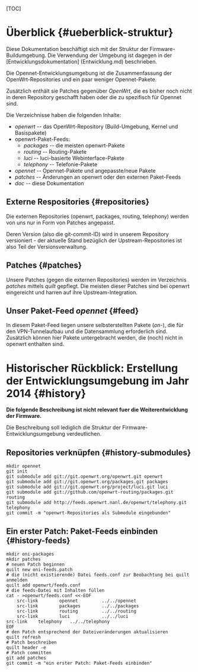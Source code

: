 [TOC]

Überblick {#ueberblick-struktur}
=========

Diese Dokumentation beschäftigt sich mit der Struktur der Firmware-Buildumgebung. Die Verwendung der Umgebung ist dagegen in der [Entwicklungsdokumentation] (Entwicklung.md) beschrieben.

Die Opennet-Entwicklungsumgebung ist die Zusammenfassung der OpenWrt-Repositories und ein paar weniger Opennet-Pakete.

Zusätzlich enthält sie Patches gegenüber *OpenWrt*, die es bisher noch nicht in deren Repository geschafft haben oder die zu spezifisch für Opennet sind.

Die Verzeichnisse haben die folgenden Inhalte:

* *openwrt* -- das OpenWrt-Repository (Build-Umgebung, Kernel und Basispakete)
* openwrt-Paket-Feeds:
    * *packages* -- die meisten openwrt-Pakete
    * *routing* -- Routing-Pakete
    * *luci* -- luci-basierte Webinterface-Pakete
    * *telephony* -- Telefonie-Pakete
* *opennet* -- Opennet-Pakete und angepasste/neue Pakete
* *patches* -- Änderungen an openwrt oder den externen Paket-Feeds
* *doc* -- diese Dokumentation


Externe Respositories {#repositories}
---------------------

Die externen Repositories (openwrt, packages, routing, telephony) werden von uns nur in Form von Patches angepasst.

Deren Version (also die git-commit-ID) wird in unserem Repository versioniert - der aktuelle Stand bezüglich der Upstream-Repositories ist also Teil der Versionsverwaltung.


Patches {#patches}
-------

Unsere Patches (gegen die externen Repositories) werden im Verzeichnis *patches* mittels *quilt* gepflegt. Die meisten dieser Patches sind bei openwrt eingereicht und harren auf ihre Upstream-Integration.


Unser Paket-Feed *opennet* {#feed}
--------------------------

In diesem Paket-Feed liegen unsere selbsterstellten Pakete (*on-*), die für den VPN-Tunnelaufbau und die Datensammlung erforderlich sind. Zusätzlich können hier Pakete untergebracht werden, die (noch) nicht in openwrt enthalten sind.



Historischer Rückblick: Erstellung der Entwicklungsumgebung im Jahr 2014 {#history}
========================================================================

**Die folgende Beschreibung ist nicht relevant fuer die Weiterentwicklung der Firmware.**

Die Beschreibung soll lediglich die Struktur der Firmware-Entwicklungsumgebung verdeutlichen.


Repositories verknüpfen {#history-submodules}
-----------------------

    mkdir opennet
    git init
    git submodule add git://git.openwrt.org/openwrt.git openwrt
    git submodule add git://git.openwrt.org/packages.git packages
    git submodule add git://git.openwrt.org/project/luci.git luci
    git submodule add git://github.com/openwrt-routing/packages.git routing
    git submodule add http://feeds.openwrt.nanl.de/openwrt/telephony.git telephony
    git commit -m "openwrt-Repositories als Submodule eingebunden"


Ein erster Patch: Paket-Feeds einbinden {#history-feeds}
---------------------------------------

    mkdir oni-packages
    mkdir patches
    # neuen Patch beginnen
    quilt new oni-feeds.patch
    # die (nicht existierende) Datei feeds.conf zur Beobachtung bei quilt anmelden
    quilt add openwrt/feeds.conf
    # die feeds-Datei mit Inhalten füllen
    cat - >openwrt/feeds.conf <<-EOF
    	src-link        opennet         ../../opennet
    	src-link        packages        ../../packages
    	src-link        routing         ../../routing
    	src-link        luci            ../../luci
	src-link	telephony	../../telephony
    EOF
    # den Patch entsprechend der Dateiveränderungen aktualisieren
    quilt refresh
    # Patch beschreiben
    quilt header -e
    # Patch committen
    git add patches
    git commit -m "ein erster Patch: Paket-Feeds einbinden"
